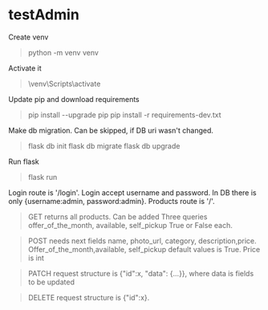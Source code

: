 # testAdmin
Create venv
> python -m venv venv

Activate it
> \venv\Scripts\activate

Update pip and download requirements
> pip install --upgrade pip
> pip install -r requirements-dev.txt

Make db migration. Can be skipped, if DB uri wasn't changed.
> flask db init
> flask db migrate
> flask db upgrade

Run flask
> flask run

Login route is '/login'. Login accept username and password. In DB there is only {username:admin, password:admin}. Products route is '/'. 

> GET returns all products. Can be added Three queries offer_of_the_month, available, self_pickup True or False each.

>POST needs next fields name, photo_url, category, description,price. Offer_of_the_month,available, self_pickup default values is True. Price is int 

> PATCH request structure is {"id":x, "data": {...}}, where data is fields to be updated
 
> DELETE request structure is {"id":x}. 
